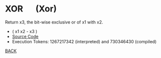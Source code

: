 # XOR &emsp; (Xor)
Return x3, the bit-wise exclusive or of x1 with x2.
* ( x1 x2 - x3 )
* [Source Code](../words/core/Xor.cs)
* Execution Tokens: 1267217342 (interpreted) and 730346430 (compiled)


[BACK](builtins.md#Xor)
